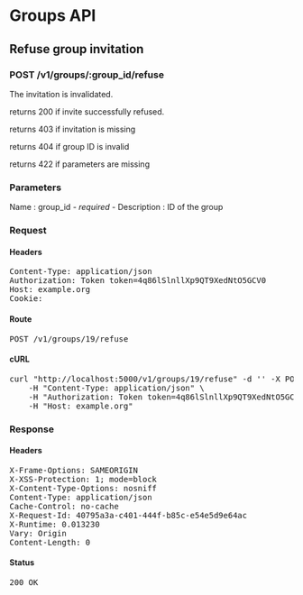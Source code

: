 # Groups API

## Refuse group invitation

### POST /v1/groups/:group_id/refuse

The invitation is invalidated.

returns 200 if invite successfully refused.

returns 403 if invitation is missing

returns 404 if group ID is invalid

returns 422 if parameters are missing

### Parameters

Name : group_id *- required -*
Description : ID of the group

### Request

#### Headers

<pre>Content-Type: application/json
Authorization: Token token=4q86lSlnllXp9QT9XedNtO5GCV0
Host: example.org
Cookie: </pre>

#### Route

<pre>POST /v1/groups/19/refuse</pre>

#### cURL

<pre class="request">curl &quot;http://localhost:5000/v1/groups/19/refuse&quot; -d &#39;&#39; -X POST \
	-H &quot;Content-Type: application/json&quot; \
	-H &quot;Authorization: Token token=4q86lSlnllXp9QT9XedNtO5GCV0&quot; \
	-H &quot;Host: example.org&quot;</pre>

### Response

#### Headers

<pre>X-Frame-Options: SAMEORIGIN
X-XSS-Protection: 1; mode=block
X-Content-Type-Options: nosniff
Content-Type: application/json
Cache-Control: no-cache
X-Request-Id: 40795a3a-c401-444f-b85c-e54e5d9e64ac
X-Runtime: 0.013230
Vary: Origin
Content-Length: 0</pre>

#### Status

<pre>200 OK</pre>

